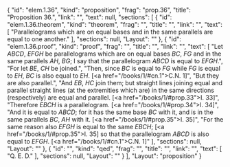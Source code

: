 {
  "id": "elem.1.36",
  "kind": "proposition",
  "frag": "prop.36",
  "title": "Proposition 36.",
  "link": "",
  "text": null,
  "sections": [
    {
      "id": "elem.1.36.theorem",
      "kind": "theorem",
      "frag": "",
      "title": "",
      "link": "",
      "text": [
        "Parallelograms which are on equal bases and in the same parallels are equal to one another."
      ],
      "sections": null,
      "Layout": ""
    },
    {
      "id": "elem.1.36.proof",
      "kind": "proof",
      "frag": "",
      "title": "",
      "link": "",
      "text": [
        "Let <var>ABCD</var>, <var>EFGH</var> be parallelograms which are on equal bases <var>BC</var>, <var>FG</var> and in the same parallels <var>AH</var>, <var>BG</var>;  I say that the parallelogram <var>ABCD</var> is equal to <var>EFGH</var>.",
        "For let <var>BE</var>, <var>CH</var> be joined.",
        "Then, since <var>BC</var> is equal to <var>FG</var> while <var>FG</var> is equal to <var>EH</var>, <var>BC</var> is also equal to <var>EH</var>. [<a href=\"/books/1/#cn.1\">C.N. 1</a>]",
        "But they are also parallel.",
        "And <var>EB</var>, <var>HC</var> join them; but straight lines joining equal and parallel straight lines (at the extremities which are) in the same directions (respectively) are equal and parallel. [<a href=\"/books/1/#prop.33\">I. 33</a>]",
        "Therefore <var>EBCH</var> is a parallelogram. [<a href=\"/books/1/#prop.34\">I. 34</a>]",
        "And it is equal to <var>ABCD</var>; for it has the same base <var>BC</var> with it, and is in the same parallels <var>BC</var>, <var>AH</var> with it. [<a href=\"/books/1/#prop.35\">I. 35</a>]",
        "For the same reason also <var>EFGH</var> is equal to the same <var>EBCH</var>; [<a href=\"/books/1/#prop.35\">I. 35</a>] so that the parallelogram <var>ABCD</var> is also equal to <var>EFGH</var>. [<a href=\"/books/1/#cn.1\">C.N. 1</a>]"
      ],
      "sections": null,
      "Layout": ""
    },
    {
      "id": "",
      "kind": "qed",
      "frag": "",
      "title": "",
      "link": "",
      "text": [
        "Q. E. D."
      ],
      "sections": null,
      "Layout": ""
    }
  ],
  "Layout": "proposition"
}
